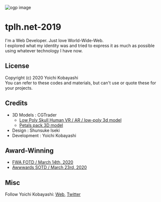 ![ogp image](https://github.com/ykob/tplh.net-2019/blob/master/public/img/ogp_image.png)

# tplh.net-2019

I'm a Web Developer. Just love World-Wide-Web.  
I explored what my identity was and tried to express it as much as possible using whatever technology I have now.

## License

Copyright (c) 2020 Yoichi Kobayashi  
You can refer to these codes and materials, but can't use or quote these for your projects.

## Credits

- 3D Models : CGTrader
  - [Low Poly Skull Human VR / AR / low-poly 3d model](https://www.cgtrader.com/3d-models/character/anatomy/low-poly-skull-human)
  - [Petals pack 3D model](https://www.cgtrader.com/3d-models/plant/flower/flying-rose-petals)
- Design : Shunsuke Iseki
- Development : Yoichi Kobayashi

## Award-Winning

- [FWA FOTD / March 14th, 2020](https://thefwa.com/cases/yoichi-kobayashi)
- [Awwwards SOTD / March 23rd, 2020](https://www.awwwards.com/sites/yoichi-kobayashi)

## Misc

Follow Yoichi Kobayashi: [Web](http://www.tplh.net/), [Twitter](https://twitter.com/ykob0123)
